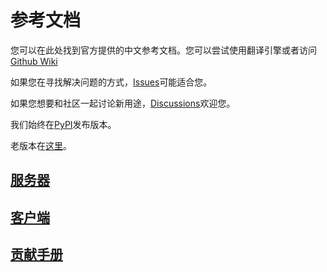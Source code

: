 <!--
 Copyright 2024 ECSDevs
 
 Licensed under the Apache License, Version 2.0 (the "License");
 you may not use this file except in compliance with the License.
 You may obtain a copy of the License at
 
     https://www.apache.org/licenses/LICENSE-2.0
 
 Unless required by applicable law or agreed to in writing, software
 distributed under the License is distributed on an "AS IS" BASIS,
 WITHOUT WARRANTIES OR CONDITIONS OF ANY KIND, either express or implied.
 See the License for the specific language governing permissions and
 limitations under the License.
-->

# 参考文档

您可以在此处找到官方提供的中文参考文档。您可以尝试使用翻译引擎或者访问[Github Wiki](https://github.com/ECSDevs/SyncFile/wiki)

如果您在寻找解决问题的方式，[Issues](https://github.com/ECSDevs/SyncFile/issues)可能适合您。

如果您想要和社区一起讨论新用途，[Discussions](https://github.com/ECSDevs/SyncFile/discussions)欢迎您。

我们始终在[PyPI](https://pypi.org/project/syncfile/)发布版本。

老版本在[这里](https://pypi.org/project/Syncfile/)。

## [服务器](./server_config.md)

## [客户端](./client_config.md)

## [贡献手册](../communicate.md)